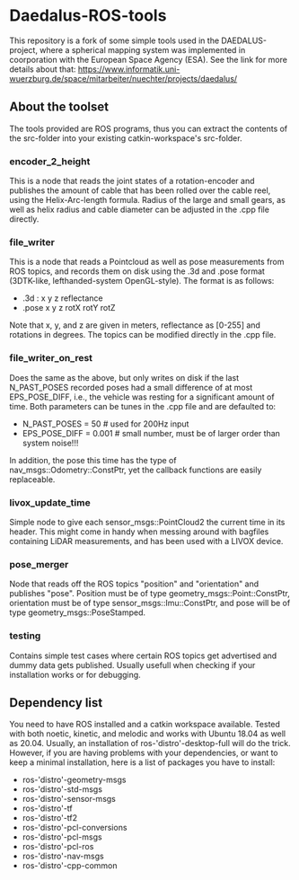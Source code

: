 # Daedalus-ROS-tools
This repository is a fork of some simple tools used in the DAEDALUS-project, where a spherical mapping system was implemented in coorporation with the European Space Agency (ESA). 
See the link for more details about that:
https://www.informatik.uni-wuerzburg.de/space/mitarbeiter/nuechter/projects/daedalus/

## About the toolset
The tools provided are ROS programs, thus you can extract the contents of the src-folder into your existing catkin-workspace's src-folder.

### encoder_2_height
This is a node that reads the joint states of a rotation-encoder and publishes the amount of cable that has been rolled over the cable reel, using the Helix-Arc-length formula. Radius of the large and small gears, as well as helix radius and cable diameter can be adjusted in the .cpp file directly.

### file_writer
This is a node that reads a Pointcloud as well as pose measurements from ROS topics, and records them on disk using the .3d and .pose format (3DTK-like, lefthanded-system OpenGL-style). The format is as follows:
 - .3d : x y z reflectance
 - .pose x y z rotX rotY rotZ
 
 Note that x, y, and z are given in meters, reflectance as [0-255] and rotations in degrees.
 The topics can be modified directly in the .cpp file.

### file_writer_on_rest
Does the same as the above, but only writes on disk if the last N_PAST_POSES recorded poses had a small difference of at most EPS_POSE_DIFF, i.e., the vehicle was resting for a significant amount of time.
Both parameters can be tunes in the .cpp file and are defaulted to:
 - N_PAST_POSES = 50   # used for 200Hz input
 - EPS_POSE_DIFF = 0.001   # small number, must be of larger order than system noise!!! 

In addition, the pose this time has the type of nav_msgs::Odometry::ConstPtr, yet the callback functions are easily replaceable.

### livox_update_time
Simple node to give each sensor_msgs::PointCloud2 the current time in its header.
This might come in handy when messing around with bagfiles containing LiDAR measurements, and has been used with a LIVOX device.

### pose_merger
Node that reads off the ROS topics "position" and "orientation" and publishes "pose". 
Position must be of type geometry_msgs::Point::ConstPtr, orientation must be of type sensor_msgs::Imu::ConstPtr, and pose will be of type geometry_msgs::PoseStamped.

### testing 
Contains simple test cases where certain ROS topics get advertised and dummy data gets published.
Usually usefull when checking if your installation works or for debugging.

## Dependency list
You need to have ROS installed and a catkin workspace available.
Tested with both noetic, kinetic, and melodic and works with Ubuntu 18.04 as well as 20.04. 
Usually, an installation of ros-'distro'-desktop-full will do the trick.
However, if you are having problems with your dependencies, or want to keep a minimal installation, here is a list of packages you have to install:
 - ros-'distro'-geometry-msgs
 - ros-'distro'-std-msgs
 - ros-'distro'-sensor-msgs
 - ros-'distro'-tf
 - ros-'distro'-tf2
 - ros-'distro'-pcl-conversions
 - ros-'distro'-pcl-msgs
 - ros-'distro'-pcl-ros
 - ros-'distro'-nav-msgs
 - ros-'distro'-cpp-common

